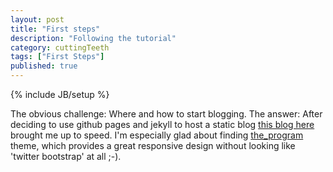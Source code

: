 ```yaml
---
layout: post
title: "First steps"
description: "Following the tutorial"
category: cuttingTeeth
tags: ["First Steps"]
published: true
---
```

{% include JB/setup %}

The obvious challenge: Where and how to start blogging. The answer: After deciding to use github pages and jekyll to
host a static blog [this blog here](http://blended.co.nz/tech/2012/01/15/blogging-fun-part-2-set-up) brought me up to speed.
I'm especially glad about finding [the_program](https://github.com/jekyllbootstrap/theme-the-program) theme, which provides a great responsive design without looking like 'twitter bootstrap' at all ;-).

